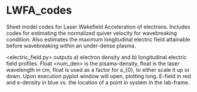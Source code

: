 # LWFA_codes
Sheet model codes for Laser Wakefield Acceleration of electrons. Includes codes for estimating the normalized quiver velocity for wavebreaking condition. Also estimates the maximum longitudinal electric field attainable before wavebreaking within an under-dense plasma.

<electric_field.py> outputs a) electron density and b) longitudinal electric field profiles. Float <num_den> is the plsama-density, float <lamblas> is the laser wavelength in cm, float <v> is used as a factor for a_{0}, to either scale it up or down. Upon execution pyplot window will open, plotting long. E-field in red and e-density in blue vs. the location of a point in system in the lab-frame.
